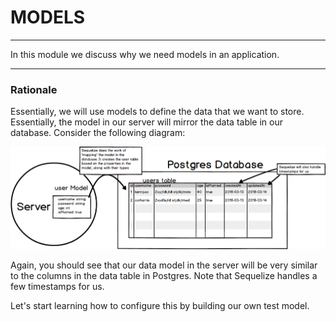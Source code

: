 # MODELS
---
In this module we discuss why we need models in an application.

<hr>

### Rationale
Essentially, we will use models to define the data that we want to store. Essentially, the model in our server will mirror the data table in our database. Consider the following diagram:

![screenshot](assets/01-sequelizepostgres.png)

Again, you should see that our data model in the server will be very similar to the columns in the data table in Postgres. Note that Sequelize handles a few timestamps for us.  

Let's start learning how to configure this by building our own test model. 
